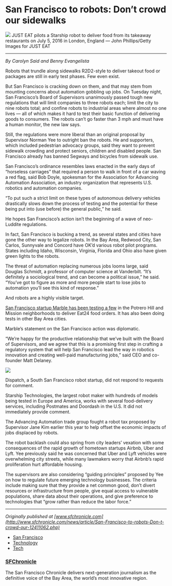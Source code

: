 
# San Francisco to robots: Don’t crowd our sidewalks

![](https://cdn-images-1.medium.com/max/1000/1*hNhMEqDPo1sPsOHwhk3pwA.jpeg)
<span class="figcaption_hack">JUST EAT pilots a Starship robot to deliver food from its takeaway restaurants
on July 5, 2016 in London, England — John Phillips/Getty Images for JUST EAT</span>

*****

*By Carolyn Said and Benny Evangelista*

Robots that trundle along sidewalks R2D2-style to deliver takeout food or
packages are still in early test phases. Few even exist.

But San Francisco is cracking down on them, and that may stem from mounting
concerns about automation gobbling up jobs. On Tuesday night, San Francisco’s
Board of Supervisors unanimously passed tough new regulations that will limit
companies to three robots each; limit the city to nine robots total; and confine
robots to industrial areas where almost no one lives — all of which makes it
hard to test their basic function of delivering goods to consumers. The robots
can’t go faster than 3 mph and must have a human monitor, the new law says.

Still, the regulations were more liberal than an original proposal by Supervisor
Norman Yee to outright ban the robots. He and supporters, which included
pedestrian advocacy groups, said they want to prevent sidewalk crowding and
protect seniors, children and disabled people. San Francisco already has banned
Segways and bicycles from sidewalk use.

San Francisco’s ordinance resembles laws enacted in the early days of “horseless
carriages” that required a person to walk in front of a car waving a red flag,
said Bob Doyle, spokesman for the Association for Advancing Automation
Association, an industry organization that represents U.S. robotics and
automation companies.

“To put such a strict limit on these types of autonomous delivery vehicles
drastically slows down the process of testing and the potential for these being
put into (use before) the general public,” he said.

He hopes San Francisco’s action isn’t the beginning of a wave of neo-Luddite
regulations.

In fact, San Francisco is bucking a trend, as several states and cities have
gone the other way to legalize robots. In the Bay Area, Redwood City, San
Carlos, Sunnyvale and Concord have OK’d various robot pilot programs. States
including Idaho, Wisconsin, Virginia, Florida and Ohio also have given green
lights to the robots.

The threat of automation replacing numerous jobs looms large, said Douglas
Schmidt, a professor of computer science at Vanderbilt. “It’s definitely a
sociological trend, and can become a political issue,” he said. “You’ve got to
figure as more and more people start to lose jobs to automation you’ll see this
kind of response.”

And robots are a highly visible target.

[San Francisco startup Marble has been testing a
few](http://www.sfgate.com/news/article/Robots-to-deliver-Yelp-Eat24-dinners-in-two-SF-11066641.php)
in the Potrero Hill and Mission neighborhoods to deliver Eat24 food orders. It
has also been doing tests in other Bay Area cities.

Marble’s statement on the San Francisco action was diplomatic.

“We’re happy for the productive relationship that we’ve built with the Board of
Supervisors, and we agree that this is a promising first step in crafting a
regulatory system that will help San Francisco lead the way in robotics
innovation and creating well-paid manufacturing jobs,” said CEO and co-founder
Matt Delaney.

![](https://cdn-images-1.medium.com/max/800/0*uvNScFek-SSsHpZn.jpg)

Dispatch, a South San Francisco robot startup, did not respond to requests for
comment.

Starship Technologies, the largest robot maker with hundreds of models being
tested in Europe and America, works with several food-delivery services,
including Postmates and Doordash in the U.S. It did not immediately provide
comment.

The Advancing Automation trade group fought a robot tax proposed by Supervisor
Jane Kim earlier this year to help offset the economic impacts of jobs displaced
by robots.

The robot backlash could also spring from city leaders’ vexation with some
consequences of the rapid growth of hometown startups Airbnb, Uber and Lyft. Yee
previously said he was concerned that Uber and Lyft vehicles were overwhelming
city streets, while many lawmakers worry that Airbnb’s rapid proliferation hurt
affordable housing.

The supervisors are also considering “guiding principles” proposed by Yee on how
to regulate future emerging technology businesses. The criteria include making
sure that they provide a net common good, don’t divert resources or
infrastructure from people, give equal access to vulnerable populations, share
data about their operations, and give preference to technologies that “grow
rather than reduce the labor force.”

*****

*Originally published at [www.sfchronicle.com](http://www.sfchronicle.com/news/article/San-Francisco-to-robots-Don-t-crowd-our-12411062.php)*

* [San Francisco](https://medium.com/tag/san-francisco?source=post)
* [Technology](https://medium.com/tag/technology?source=post)
* [Tech](https://medium.com/tag/tech?source=post)

### [SFChronicle](https://medium.com/@sfchronicle)

The San Francisco Chronicle delivers next-generation journalism as the
definitive voice of the Bay Area, the world’s most innovative region.
